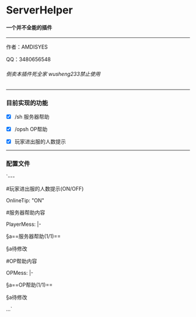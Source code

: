 # ServerHelper

#### 一个并不全能的插件

---

作者：AMDISYES  

QQ：3480656548  

###### 倒卖本插件死全家 wusheng233禁止使用

---

### 目前实现的功能

- [x] /sh 服务器帮助

- [x] /opsh OP帮助

- [x] 玩家进出服的人数提示

---

### 配置文件

`---

#玩家进出服的人数提示(ON/OFF)

OnlineTip: "ON"

#服务器帮助内容

PlayerMess: |-

  §a==服务器帮助(1/1)==

  §a待修改

#OP帮助内容

OPMess: |-

  §a==OP帮助(1/1)==

  §a待修改

...`

